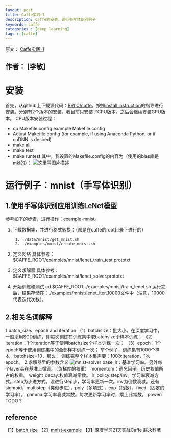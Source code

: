 ```yaml
---
layout: post
title: Caffe实践-1
description: caffe的安装，运行书写体识别例子
keywords: caffe
categories : [deep learning]
tags : [caffe]
---
```

原文： [Caffe实践-1](http://blog.csdn.net/u010458863/article/details/58200772)

作者： [李敏]
-------------------

# 安装
首先，从github上下载源代码：[BVLC/caffe](https://github.com/BVLC/caffe)。按照[install instruction](http://caffe.berkeleyvision.org/installation.html)的指导进行安装。分别有2个版本的安装，我目前只安装了CPU版本。之后会继续安装GPU版本。
CPU版本安装过程：

 - cp Makefile.config.example Makefile.config
 - Adjust Makefile.config (for example, if using Anaconda Python, or if cuDNN is desired)
 - make all
 - make test
 - make runtest
其中，我设置的Makefile.config的内容为（使用的blas库是mkl的）：
![这里写图片描述](http://img.blog.csdn.net/20170227184626156?watermark/2/text/aHR0cDovL2Jsb2cuY3Nkbi5uZXQvdTAxMDQ1ODg2Mw==/font/5a6L5L2T/fontsize/400/fill/I0JBQkFCMA==/dissolve/70/gravity/SouthEast)

# 运行例子：mnist（手写体识别）
## 1.使用手写体识别应用训练LeNet模型
参考如下的步骤，进行操作：[example-mnist](http://caffe.berkeleyvision.org/gathered/examples/mnist.html)。
    

 1. 下载数据集，并进行格式转换：（都是在caffe的root目录下进行的）
    
         1. ./data/mnist/get_mnist.sh
         2. ./examples/mnist/create_mnist.sh
    
 2.  定义网络
     具体参考：
    $CAFFE_ROOT/examples/mnist/lenet_train_test.prototxt

 3. 定义求解器
     具体参考：
    $CAFFE_ROOT/examples/mnist/lenet_solver.prototxt

 4. 开始训练和测试
    cd $CAFFE_ROOT
    ./examples/mnist/train_lenet.sh
    运行完后，结果存储在：./examples/mnist/lenet_iter_10000文件中（注意，10000代表迭代次数）。
    

## 2.相关名词解释
1.batch_size、epoch and iteration
（1）batchsize：批大小。在深度学习中，一般采用SGD训练，即每次训练在训练集中取batchsize个样本训练；
（2）iteration：1个iteration等于使用batchsize个样本训练一次；
（3）epoch：1个epoch等于使用训练集中的全部样本训练一次；
举个例子，训练集有1000个样本，batchsize=10，那么：
训练完整个样本集需要：100次iteration，1次epoch。
2.求解器里的参数含义
![mnist-solver](http://img.blog.csdn.net/20170227191045424?watermark/2/text/aHR0cDovL2Jsb2cuY3Nkbi5uZXQvdTAxMDQ1ODg2Mw==/font/5a6L5L2T/fontsize/400/fill/I0JBQkFCMA==/dissolve/70/gravity/SouthEast)
base_lr：基准学习率。另外每个layer会在基准上微调。（负梯度的权重）
momentum：遗忘因子。历史权值所占的权重。
weight_decay:权值衰减常数。
lr_policy:step/inv。学习率衰减方式。step为步进方式。没进行step步，学习率更新一次。inv为倒数衰减。还有sigmoid，multistep（类似步进），poly（多项式），exp（指数），fixed（固定的学习率）。
gamma:学习率衰减常数。每次更新学习率时，乘上此常数。
power: TODO？

## reference
【1】[batch size](https://zhidao.baidu.com/question/201951328759691645.html)
【2】[mnist-example](http://caffe.berkeleyvision.org/gathered/examples/mnist.html)
【3】深度学习21天实战Caffe 赵永科著
